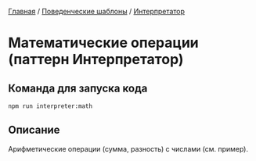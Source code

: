 [Главная](../../..) / [Поведенческие шаблоны](../..) / [Интерпретатор](..)

# Математические операции (паттерн Интерпретатор)

## Команда для запуска кода

```
npm run interpreter:math
```

## Описание

Арифметические операции (сумма, разность) с числами (см. пример).
